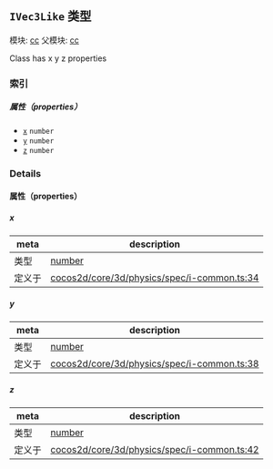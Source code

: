 ## `IVec3Like` 类型



模块: [cc](../modules/cc.md)
父模块: [cc](../modules/cc.md)


Class has x y z properties



### 索引

##### 属性（properties）

  - [`x`](#x) `number` 
  - [`y`](#y) `number` 
  - [`z`](#z) `number` 





### Details


#### 属性（properties）


##### x

> 

| meta | description |
|------|-------------|
| 类型 | <a href="https://developer.mozilla.org/en/JavaScript/Reference/Global_Objects/Number" class="crosslink external" target="_blank">number</a> |
| 定义于 | [cocos2d/core/3d/physics/spec/i-common.ts:34](https://github.com/cocos-creator/engine/blob/f495398f4307775f0f733162e3d128d81e063063/cocos2d/core/3d/physics/spec/i-common.ts#L34) |



##### y

> 

| meta | description |
|------|-------------|
| 类型 | <a href="https://developer.mozilla.org/en/JavaScript/Reference/Global_Objects/Number" class="crosslink external" target="_blank">number</a> |
| 定义于 | [cocos2d/core/3d/physics/spec/i-common.ts:38](https://github.com/cocos-creator/engine/blob/f495398f4307775f0f733162e3d128d81e063063/cocos2d/core/3d/physics/spec/i-common.ts#L38) |



##### z

> 

| meta | description |
|------|-------------|
| 类型 | <a href="https://developer.mozilla.org/en/JavaScript/Reference/Global_Objects/Number" class="crosslink external" target="_blank">number</a> |
| 定义于 | [cocos2d/core/3d/physics/spec/i-common.ts:42](https://github.com/cocos-creator/engine/blob/f495398f4307775f0f733162e3d128d81e063063/cocos2d/core/3d/physics/spec/i-common.ts#L42) |






